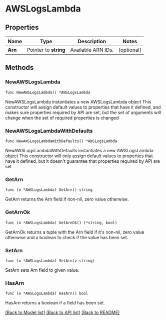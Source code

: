 # AWSLogsLambda

## Properties

Name | Type | Description | Notes
---- | ---- | ----------- | ------
**Arn** | Pointer to **string** | Available ARN IDs. | [optional] 

## Methods

### NewAWSLogsLambda

`func NewAWSLogsLambda() *AWSLogsLambda`

NewAWSLogsLambda instantiates a new AWSLogsLambda object
This constructor will assign default values to properties that have it defined,
and makes sure properties required by API are set, but the set of arguments
will change when the set of required properties is changed

### NewAWSLogsLambdaWithDefaults

`func NewAWSLogsLambdaWithDefaults() *AWSLogsLambda`

NewAWSLogsLambdaWithDefaults instantiates a new AWSLogsLambda object
This constructor will only assign default values to properties that have it defined,
but it doesn't guarantee that properties required by API are set

### GetArn

`func (o *AWSLogsLambda) GetArn() string`

GetArn returns the Arn field if non-nil, zero value otherwise.

### GetArnOk

`func (o *AWSLogsLambda) GetArnOk() (*string, bool)`

GetArnOk returns a tuple with the Arn field if it's non-nil, zero value otherwise
and a boolean to check if the value has been set.

### SetArn

`func (o *AWSLogsLambda) SetArn(v string)`

SetArn sets Arn field to given value.

### HasArn

`func (o *AWSLogsLambda) HasArn() bool`

HasArn returns a boolean if a field has been set.


[[Back to Model list]](../README.md#documentation-for-models) [[Back to API list]](../README.md#documentation-for-api-endpoints) [[Back to README]](../README.md)


